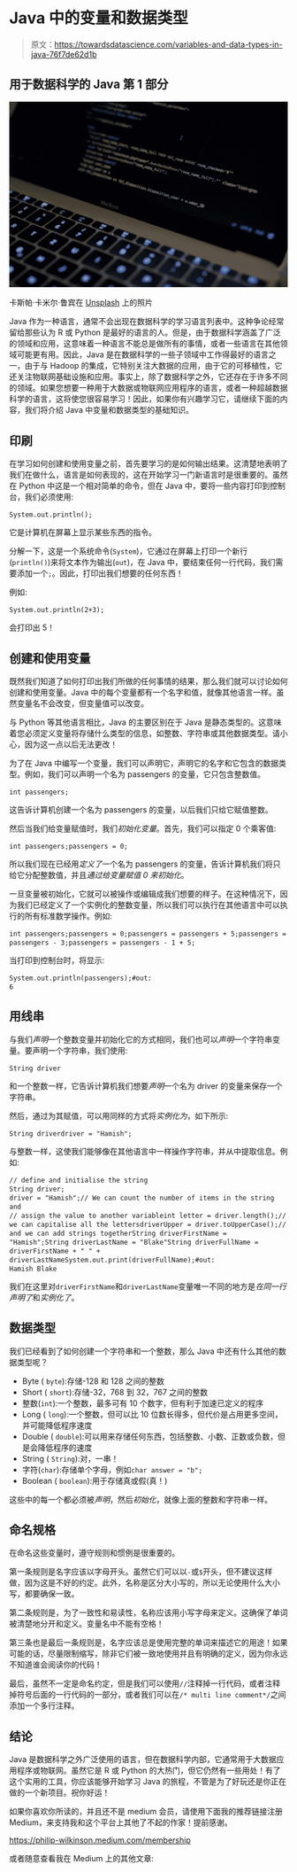 # Java 中的变量和数据类型

> 原文：<https://towardsdatascience.com/variables-and-data-types-in-java-76f7de62d1b>

## 用于数据科学的 Java 第 1 部分

![](img/90365d510408a2dbcde6cca6099e48b2.png)

卡斯帕·卡米尔·鲁宾在 [Unsplash](https://unsplash.com?utm_source=medium&utm_medium=referral) 上的照片

Java 作为一种语言，通常不会出现在数据科学的学习语言列表中。这种争论经常留给那些认为 R 或 Python 是最好的语言的人。但是，由于数据科学涵盖了广泛的领域和应用，这意味着一种语言不能总是做所有的事情，或者一些语言在其他领域可能更有用。因此，Java 是在数据科学的一些子领域中工作得最好的语言之一，由于与 Hadoop 的集成，它特别关注大数据的应用，由于它的可移植性，它还关注物联网基础设施和应用。事实上，除了数据科学之外，它还存在于许多不同的领域。如果您想要一种用于大数据或物联网应用程序的语言，或者一种超越数据科学的语言，这将使您很容易学习！因此，如果你有兴趣学习它，请继续下面的内容，我们将介绍 Java 中变量和数据类型的基础知识。

## 印刷

在学习如何创建和使用变量之前，首先要学习的是如何输出结果。这清楚地表明了我们在做什么，语言是如何表现的，这在开始学习一门新语言时是很重要的。虽然在 Python 中这是一个相对简单的命令，但在 Java 中，要将一些内容打印到控制台，我们必须使用:

```
System.out.println();
```

它是计算机在屏幕上显示某些东西的指令。

分解一下，这是一个系统命令(`System`)，它通过在屏幕上打印一个新行(`println()`)来将文本作为输出(`out`)，在 Java 中，要结束任何一行代码，我们需要添加一个`;`。因此，打印出我们想要的任何东西！

例如:

```
System.out.println(2+3);
```

会打印出 5！

## 创建和使用变量

既然我们知道了如何打印出我们所做的任何事情的结果，那么我们就可以讨论如何创建和使用变量。Java 中的每个变量都有一个名字和值，就像其他语言一样。虽然变量名不会改变，但变量值可以改变。

与 Python 等其他语言相比，Java 的主要区别在于 Java 是静态类型的。这意味着您必须定义变量将存储什么类型的信息，如整数、字符串或其他数据类型。请小心，因为这一点以后无法更改！

为了在 Java 中编写一个变量，我们可以声明它，声明它的名字和它包含的数据类型。例如，我们可以声明一个名为 passengers 的变量，它只包含整数值。

```
int passengers;
```

这告诉计算机创建一个名为 passengers 的变量，以后我们只给它赋值整数。

然后当我们给变量赋值时，我们*初始化变量*。首先，我们可以指定 0 个乘客值:

```
int passengers;passengers = 0;
```

所以我们现在已经用*定义了*一个名为 passengers 的变量，告诉计算机我们将只给它分配整数值，并且*通过给变量赋值 0 来初始化*。

一旦变量被初始化，它就可以被操作或编辑成我们想要的样子。在这种情况下，因为我们已经定义了一个实例化的整数变量，所以我们可以执行在其他语言中可以执行的所有标准数学操作。例如:

```
int passengers;passengers = 0;passengers = passengers + 5;passengers = passengers - 3;passengers = passengers - 1 + 5;
```

当打印到控制台时，将显示:

```
System.out.println(passengers);#out:
6
```

## 用线串

与我们*声明*一个整数变量并初始化它的方式相同，我们也可以*声明*一个字符串变量。要声明一个字符串，我们使用:

```
String driver
```

和一个整数一样，它告诉计算机我们想要*声明*一个名为 driver 的变量来保存一个字符串。

然后，通过为其赋值，可以用同样的方式将*实例化为*，如下所示:

```
String driverdriver = "Hamish";
```

与整数一样，这使我们能够像在其他语言中一样操作字符串，并从中提取信息。例如:

```
// define and initialise the string
String driver;
driver = "Hamish";// We can count the number of items in the string and
// assign the value to another variableint letter = driver.length();// we can capitalise all the lettersdriverUpper = driver.toUpperCase();// and we can add strings togetherString driverFirstName = "Hamish";String driverLastName = "Blake"String driverFullName = driverFirstName + " " + driverLastNameSystem.out.print(driverFullName);#out:
Hamish Blake
```

我们在这里对`driverFirstName`和`driverLastName`变量唯一不同的地方是*在同一行声明了*和*实例化了*。

## 数据类型

我们已经看到了如何创建一个字符串和一个整数，那么 Java 中还有什么其他的数据类型呢？

*   Byte ( `byte`):存储-128 和 128 之间的整数
*   Short ( `short`):存储-32，768 到 32，767 之间的整数
*   整数(`int`):一个整数，最多可有 10 个数字，但有利于加速已定义的程序
*   Long ( `long`):一个整数，但可以比 10 位数长得多，但代价是占用更多空间，并可能降低程序速度
*   Double ( `double`):可以用来存储任何东西，包括整数、小数、正数或负数，但是会降低程序的速度
*   String ( `String`):对，一串！
*   字符(`char`):存储单个字母，例如`char answer = "b";`
*   Boolean ( `boolean`):用于存储真或假(真！)

这些中的每一个都必须被*声明*，然后*初始化*，就像上面的整数和字符串一样。

## 命名规格

在命名这些变量时，遵守规则和惯例是很重要的。

第一条规则是名字应该以字母开头。虽然它们可以以`-`或`$`开头，但不建议这样做，因为这是不好的约定。此外，名称是区分大小写的，所以无论使用什么大小写，都要确保一致。

第二条规则是，为了一致性和易读性，名称应该用小写字母来定义。这确保了单词被清楚地分开和定义。变量名中不能有空格！

第三条也是最后一条规则是，名字应该总是使用完整的单词来描述它的用途！如果可能的话，尽量限制缩写，除非它们被一致地使用并且有明确的定义，因为你永远不知道谁会阅读你的代码！

最后，虽然不一定是命名约定，但是我们可以使用`//`注释掉一行代码，或者注释掉符号后面的一行代码的一部分，或者我们可以在`/* multi line comment*/`之间添加一个多行注释。

## 结论

Java 是数据科学之外广泛使用的语言，但在数据科学内部，它通常用于大数据应用程序或物联网。虽然它是 R 或 Python 的大热门，但它仍然有一些用处！有了这个实用的工具，你应该能够开始学习 Java 的旅程，不管是为了好玩还是你正在做的一个新项目。祝你好运！

如果你喜欢你所读的，并且还不是 medium 会员，请使用下面我的推荐链接注册 Medium，来支持我和这个平台上其他了不起的作家！提前感谢。

<https://philip-wilkinson.medium.com/membership>  

或者随意查看我在 Medium 上的其他文章:

</eight-data-structures-every-data-scientist-should-know-d178159df252>  </a-complete-data-science-curriculum-for-beginners-825a39915b54>  </a-complete-guide-to-git-for-beginners-a31cb1bf7cfc> 
